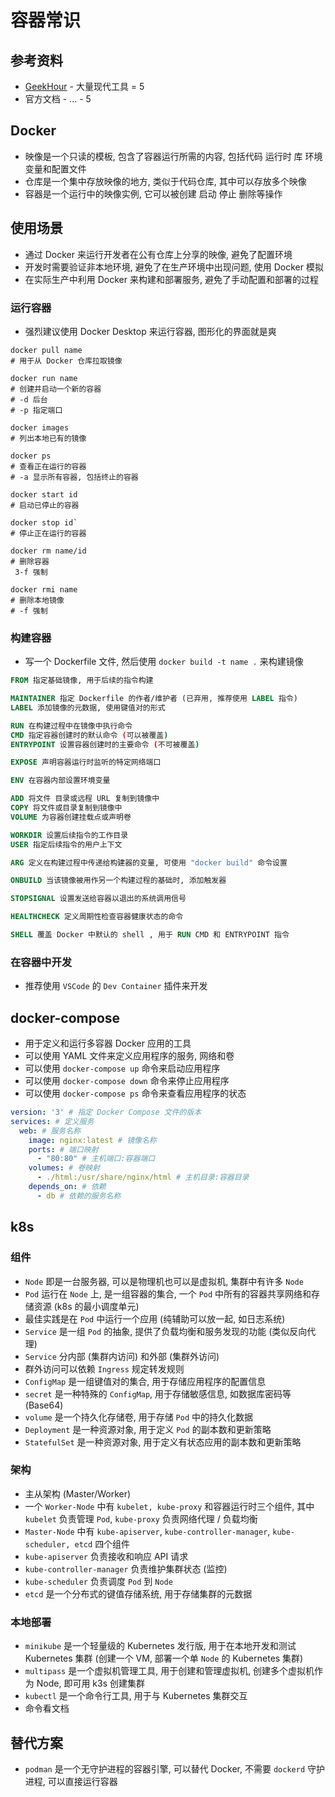 # 容器常识

## 参考资料

- [GeekHour](https://space.bilibili.com/102438649) - 大量现代工具 = 5
- 官方文档 - ... - 5

## Docker

- 映像是一个只读的模板, 包含了容器运行所需的内容, 包括代码 运行时 库 环境变量和配置文件
- 仓库是一个集中存放映像的地方, 类似于代码仓库, 其中可以存放多个映像
- 容器是一个运行中的映像实例, 它可以被创建 启动 停止 删除等操作

## 使用场景

- 通过 Docker 来运行开发者在公有仓库上分享的映像, 避免了配置环境
- 开发时需要验证非本地环境, 避免了在生产环境中出现问题, 使用 Docker 模拟
- 在实际生产中利用 Docker 来构建和部署服务, 避免了手动配置和部署的过程

### 运行容器

- 强烈建议使用 Docker Desktop 来运行容器, 图形化的界面就是爽

```shell
docker pull name
# 用于从 Docker 仓库拉取镜像

docker run name
# 创建并启动一个新的容器
# -d 后台
# -p 指定端口

docker images
# 列出本地已有的镜像

docker ps
# 查看正在运行的容器
# -a 显示所有容器, 包括终止的容器

docker start id
# 启动已停止的容器

docker stop id`
# 停止正在运行的容器

docker rm name/id
# 删除容器
 3-f 强制

docker rmi name
# 删除本地镜像
# -f 强制
```

### 构建容器

- 写一个 Dockerfile 文件, 然后使用 `docker build -t name .` 来构建镜像

```Dockerfile
FROM 指定基础镜像, 用于后续的指令构建

MAINTAINER 指定 Dockerfile 的作者/维护者 (已弃用, 推荐使用 LABEL 指令)
LABEL 添加镜像的元数据, 使用键值对的形式

RUN 在构建过程中在镜像中执行命令
CMD 指定容器创建时的默认命令 (可以被覆盖)
ENTRYPOINT 设置容器创建时的主要命令 (不可被覆盖)

EXPOSE 声明容器运行时监听的特定网络端口

ENV 在容器内部设置环境变量

ADD 将文件 目录或远程 URL 复制到镜像中
COPY 将文件或目录复制到镜像中
VOLUME 为容器创建挂载点或声明卷

WORKDIR 设置后续指令的工作目录
USER 指定后续指令的用户上下文

ARG 定义在构建过程中传递给构建器的变量, 可使用 "docker build" 命令设置

ONBUILD 当该镜像被用作另一个构建过程的基础时, 添加触发器

STOPSIGNAL 设置发送给容器以退出的系统调用信号

HEALTHCHECK 定义周期性检查容器健康状态的命令

SHELL 覆盖 Docker 中默认的 shell , 用于 RUN CMD 和 ENTRYPOINT 指令
```

### 在容器中开发

- 推荐使用 `VSCode` 的 `Dev Container` 插件来开发

## docker-compose

- 用于定义和运行多容器 Docker 应用的工具
- 可以使用 YAML 文件来定义应用程序的服务, 网络和卷
- 可以使用 `docker-compose up` 命令来启动应用程序
- 可以使用 `docker-compose down` 命令来停止应用程序
- 可以使用 `docker-compose ps` 命令来查看应用程序的状态

```yaml
version: '3' # 指定 Docker Compose 文件的版本
services: # 定义服务
  web: # 服务名称
    image: nginx:latest # 镜像名称
    ports: # 端口映射
      - "80:80" # 主机端口:容器端口
    volumes: # 卷映射
      - ./html:/usr/share/nginx/html # 主机目录:容器目录
    depends_on: # 依赖
      - db # 依赖的服务名称
```

## k8s

### 组件

- `Node` 即是一台服务器, 可以是物理机也可以是虚拟机, 集群中有许多 `Node`
- `Pod` 运行在 `Node` 上, 是一组容器的集合, 一个 `Pod` 中所有的容器共享网络和存储资源 (k8s 的最小调度单元)
- 最佳实践是在 `Pod` 中运行一个应用 (纯辅助可以放一起, 如日志系统)
- `Service` 是一组 `Pod` 的抽象, 提供了负载均衡和服务发现的功能 (类似反向代理)
- `Service` 分内部 (集群内访问) 和外部 (集群外访问)
- 群外访问可以依赖 `Ingress` 规定转发规则
- `ConfigMap` 是一组键值对的集合, 用于存储应用程序的配置信息
- `secret` 是一种特殊的 `ConfigMap`, 用于存储敏感信息, 如数据库密码等 (Base64)
- `volume` 是一个持久化存储卷, 用于存储 `Pod` 中的持久化数据
- `Deployment` 是一种资源对象, 用于定义 `Pod` 的副本数和更新策略
- `StatefulSet` 是一种资源对象, 用于定义有状态应用的副本数和更新策略

### 架构

- 主从架构 (Master/Worker)
- 一个 `Worker-Node` 中有 `kubelet, kube-proxy` 和容器运行时三个组件, 其中 `kubelet` 负责管理 `Pod`, `kube-proxy` 负责网络代理 / 负载均衡
- `Master-Node` 中有 `kube-apiserver`, `kube-controller-manager`, `kube-scheduler, etcd` 四个组件
- `kube-apiserver` 负责接收和响应 API 请求
- `kube-controller-manager` 负责维护集群状态 (监控)
- `kube-scheduler` 负责调度 `Pod` 到 `Node`
- `etcd` 是一个分布式的键值存储系统, 用于存储集群的元数据

### 本地部署

- `minikube` 是一个轻量级的 Kubernetes 发行版, 用于在本地开发和测试 Kubernetes 集群 (创建一个 VM, 部署一个单 `Node` 的 Kubernetes 集群)
- `multipass` 是一个虚拟机管理工具, 用于创建和管理虚拟机, 创建多个虚拟机作为 Node, 即可用 k3s 创建集群
- `kubectl` 是一个命令行工具, 用于与 Kubernetes 集群交互
- 命令看文档

## 替代方案

- `podman` 是一个无守护进程的容器引擎, 可以替代 Docker, 不需要 `dockerd` 守护进程, 可以直接运行容器
